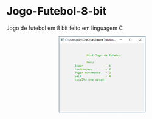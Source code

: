 # Jogo-Futebol-8-bit
Jogo de futebol em 8 bit feito em linguagem C


<div align="center">
  <img height="200" src="https://github.com/gui-celino/Jogo-Futebol-8-bit/blob/main/imagens-jogo/tela-inicial.png"/>
</div>
